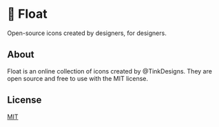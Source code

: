 # 🎈 Float
Open-source icons created by designers, for designers.
## About
Float is an online collection of icons created by @TinkDesigns. They are open source and free to use with the MIT license.
## License
[MIT](https://choosealicense.com/licenses/mit/)
